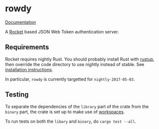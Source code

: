 # rowdy

[Documentation](https://lawliet89.github.io/rowdy/)

A [Rocket](https://rocket.rs/) based JSON Web Token authentication server.

## Requirements

Rocket requires nightly Rust. You should probably install Rust with [rustup](https://www.rustup.rs/), then override the code directory to use nightly instead of stable. See
[installation instructions](https://rocket.rs/guide/getting-started/#installing-rust).

In particular, `rowdy` is currently targetted for `nightly-2017-05-03`.

## Testing

To separate the dependencies of the `library` part of the crate from the `binary` part, the crate is set up
to make use of [workspaces](http://doc.crates.io/manifest.html#the-workspace--field-optional).

To run tests on both the `libary` and `binary`, do `cargo test --all`.
